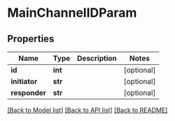 # MainChannelIDParam

## Properties
Name | Type | Description | Notes
------------ | ------------- | ------------- | -------------
**id** | **int** |  | [optional] 
**initiator** | **str** |  | [optional] 
**responder** | **str** |  | [optional] 

[[Back to Model list]](../README.md#documentation-for-models) [[Back to API list]](../README.md#documentation-for-api-endpoints) [[Back to README]](../README.md)

